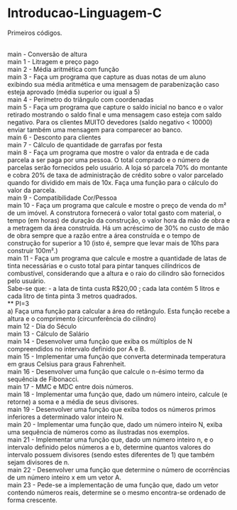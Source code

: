 # Introducao-Linguagem-C
Primeiros códigos.<br><br>

main - Conversão de altura <br>
main 1 - Litragem e preço pago <br>
main 2 - Média aritmética com função <br>
main 3 - Faça um programa que capture as duas notas de um aluno exibindo sua média aritmética e uma mensagem de parabenização caso esteja aprovado (média superior ou igual a 5) <br>
main 4 - Perímetro do triângulo com coordenadas <br>
main 5 - Faça um programa que capture o saldo inicial no banco e o valor retirado mostrando o saldo final e uma mensagem caso esteja com saldo negativo. Para os clientes MUITO devedores (saldo negativo < 10000) enviar também uma mensagem para comparecer ao banco. <br>
main 6 - Desconto para clientes <br>
main 7 - Cálculo de quantidade de garrafas por festa <br>
main 8 - Faça um programa que mostre o valor da entrada e de cada parcela a ser paga por uma pessoa. O total comprado e o número de parcelas serão fornecidos pelo usuário. A loja só parcela 70% do montante e cobra 20% de taxa de administração de crédito sobre o valor parcelado quando for dividido em mais de 10x. Faça uma função para o cálculo do valor da parcela. <br>
main 9 - Compatibilidade Cor/Pessoa <br>
main 10 - Faça um programa que calcule e mostre o preço de venda do m² de um imóvel. A construtora fornecerá o valor total gasto com material, o tempo (em horas) de duração da construção, o valor hora da mão de obra e a metragem da área construída. Há um acréscimo de 30% no custo de mão de obra sempre que a razão entre a área construída e o tempo de construção for superior a 10 (isto é, sempre que levar mais de 10hs para construir 100m².) <br>
main 11 - Faça um programa que calcule e mostre a quantidade de latas de tinta necessárias e o custo total para pintar tanques cilíndricos de combustível, considerando que a altura e o raio do cilindro são fornecidos pelo usuário.  <br>
Sabe-se que: - a lata de tinta custa R$20,00 ; cada lata contém 5 litros e cada litro de tinta pinta 3 metros quadrados. <br>
** PI=3 <br>
a) Faça uma função para calcular a área do retângulo. Esta função recebe a altura e o comprimento (circunferência do cilindro) <br>
main 12 - Dia do Século <br>
main 13 - Cálculo de Salário <br>
main 14 - Desenvolver uma função que exiba os múltiplos de N compreendidos no intervalo definido por A e B. <br>
main 15 - Implementar uma função que converta determinada temperatura em graus Celsius para graus Fahrenheit. <br>
main 16 - Desenvolver uma função que calcule o n-ésimo termo da sequência de Fibonacci. <br>
main 17 - MMC e MDC entre dois números. <br>
main 18 - Implementar uma função que, dado um número inteiro, calcule (e retorne) a soma e a média de seus divisores. <br>
main 19 - Desenvolver uma função que exiba todos os números primos inferiores a determinado valor inteiro N. <br>
main 20 - Implementar uma função que, dado um número inteiro N, exiba uma sequência de números como as ilustradas nos exemplos. <br>
main 21 - Implementar uma função que, dado um número inteiro n, e o intervalo definido pelos números a e b, determine quantos valores do intervalo possuem divisores (sendo estes diferentes de 1) que também sejam divisores de n. <br>
main 22 - Desenvolver uma função que determine o número de ocorrências de um número inteiro x em um vetor A. <br>
main 23 - Pede-se a implementação de uma função que, dado um vetor contendo números reais, determine se o mesmo encontra-se ordenado de forma crescente.
